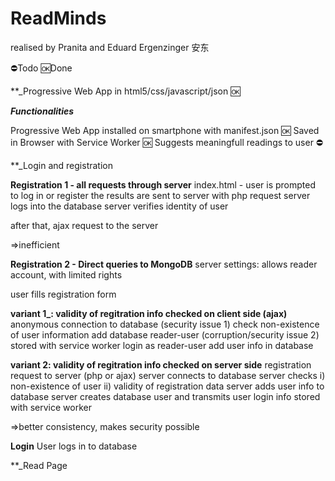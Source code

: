 # ReadMinds
realised by Pranita   and Eduard Ergenzinger 安东
 
⛔Todo
🆗Done

**_Progressive Web App in html5/css/javascript/json  🆗

**_Functionalities_**

Progressive Web App installed on smartphone with manifest.json 🆗
Saved in Browser with Service Worker 🆗
Suggests meaningfull readings to user ⛔

**_Login and registration

**Registration 1 - all requests through server**
index.html - user is prompted to log in or register
the results are sent to server with php request
server logs into the database
server verifies identity of user

after that, ajax request to the server

=>inefficient

**Registration 2 - Direct queries to MongoDB**
server settings: allows reader account, with limited rights

user fills registration form

**variant 1_: validity of regitration info checked on client side (ajax)**
anonymous connection to database (security issue 1)
check non-existence of user information
add database reader-user (corruption/security issue 2)
stored with service worker
login as reader-user
add user info in database

**variant 2: validity of regitration info checked on server side**
registration request to server (php or ajax)
server connects to database
server checks i) non-existence of user ii) validity of registration data
server adds user info to database
server creates database user and transmits user login info
stored with service worker

=>better consistency, makes security possible

**Login**
User logs in to database

**_Read Page

